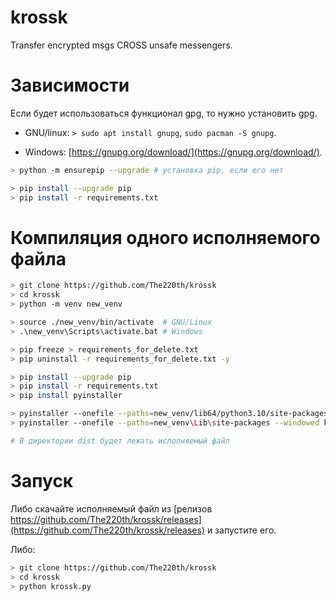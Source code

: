 # krossk

Transfer encrypted msgs CROSS unsafe messengers. 

# Зависимости

Если будет использоваться функционал gpg, то нужно установить gpg.

- GNU/linux: `> sudo apt install gnupg`, `sudo pacman -S gnupg`.

- Windows: [https://gnupg.org/download/](https://gnupg.org/download/).

``` bash
> python -m ensurepip --upgrade # установка pip, если его нет

> pip install --upgrade pip
> pip install -r requirements.txt
```

# Компиляция одного исполняемого файла

``` bash
> git clone https://github.com/The220th/krossk
> cd krossk
> python -m venv new_venv

> source ./new_venv/bin/activate  # GNU/Linux
> .\new_venv\Scripts\activate.bat # Windows

> pip freeze > requirements_for_delete.txt
> pip uninstall -r requirements_for_delete.txt -y

> pip install --upgrade pip
> pip install -r requirements.txt
> pip install pyinstaller

> pyinstaller --onefile --paths=new_venv/lib64/python3.10/site-packages/:new_venv/lib/python3.10/site-packages/ krossk.py # GNU/Linux
> pyinstaller --onefile --paths=new_venv\Lib\site-packages --windowed krossk.py # Windows

# В директории dist будет лежать исполняемый файл
```

# Запуск

Либо скачайте исполняемый файл из [релизов https://github.com/The220th/krossk/releases](https://github.com/The220th/krossk/releases) и запустите его. 

Либо:

``` bash
> git clone https://github.com/The220th/krossk
> cd krossk
> python krossk.py
```
